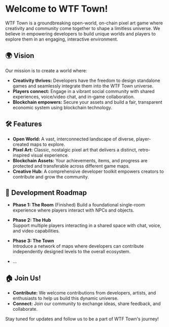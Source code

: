 # Welcome to WTF Town!

WTF Town is a groundbreaking open-world, on-chain pixel art game where creativity and community come together to shape a limitless universe. We believe in empowering developers to build unique worlds and players to explore them in an engaging, interactive environment.

## 🌍 Vision
Our mission is to create a world where:
- **Creativity thrives:** Developers have the freedom to design standalone games and seamlessly integrate them into the WTF Town universe.
- **Players connect:** Engage in a vibrant social community with shared experiences, voice/video chat, and in-game collaboration.
- **Blockchain empowers:** Secure your assets and build a fair, transparent economic system using blockchain technology.

## 🛠 Features
- **Open World:** A vast, interconnected landscape of diverse, player-created maps to explore.
- **Pixel Art:** Classic, nostalgic pixel art that delivers a distinct, retro-inspired visual experience.
- **Blockchain Assets:** Your achievements, items, and progress are protected and transferable across different game maps.
- **Creative Hub:** A comprehensive developer toolkit empowers creators to contribute and grow the community.

## 🚀 Development Roadmap
- **Phase 1: The Room** (Finished) 
  Build a foundational single-room experience where players interact with NPCs and objects.

- **Phase 2: The Hub**  
  Support multiple players interacting in a shared space with chat, voice, and video capabilities.

- **Phase 3: The Town**  
  Introduce a network of maps where developers can contribute independently designed levels to the overall ecosystem.

- ...

## 🏠 Join Us!
- **Contribute:** We welcome contributions from developers, artists, and enthusiasts to help us build this dynamic universe.
- **Connect:** Join our community to exchange ideas, share feedback, and collaborate.

Stay tuned for updates and follow us to be a part of WTF Town's journey!

